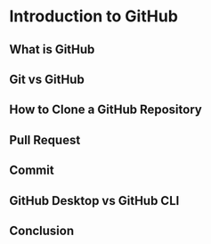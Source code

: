 # Introduction to GitHub
## What is GitHub
## Git vs GitHub
## How to Clone a GitHub Repository
## Pull Request
## Commit
## GitHub Desktop vs GitHub CLI
## Conclusion